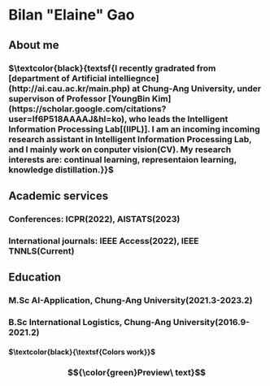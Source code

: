 # Bilan "Elaine" Gao
## About me

### $\textcolor{black}{textsf{I recently gradrated from [department of Artificial intelliegnce](http://ai.cau.ac.kr/main.php) at Chung-Ang University, under supervison of Professor [YoungBin Kim](https://scholar.google.com/citations?user=If6P518AAAAJ&hl=ko), who leads the Intelligent Information Processing Lab[(IIPL)]. I am an incoming incoming research assistant in Intelligent Information Processing Lab, and I mainly work on conputer vision(CV). My research interests are: continual learning, representaion learning, knowledge distillation.}}$

## Academic services

### Conferences: ICPR(2022), AISTATS(2023)
### International journals: IEEE Access(2022), IEEE TNNLS(Current)


## Education 

### M.Sc AI-Application, Chung-Ang University(2021.3-2023.2)
### B.Sc International Logistics, Chung-Ang University(2016.9-2021.2)




#### $\textcolor{black}{\textsf{Colors work}}$
### $${\color{green}Preview\ text}$$

